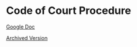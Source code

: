 # Code of Court Procedure

[Google Doc](https://docs.google.com/document/d/1urUJ9o7k2CByBADDL66sHWqrjucepf6FzqIYRAxThgc/edit)

[Archived Version](/storage/court/yoahtl-code-of-court-procedure.pdf)
